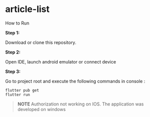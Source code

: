 # article-list
How to Run 

**Step 1:**

Download or clone this repository.

**Step 2:**

Open IDE, launch android emulator or connect device

**Step 3:**

Go to project root and execute the following commands in console : 

```
flutter pub get
flutter run
```

> **NOTE** Authorization not working on IOS. The application was developed on windows

